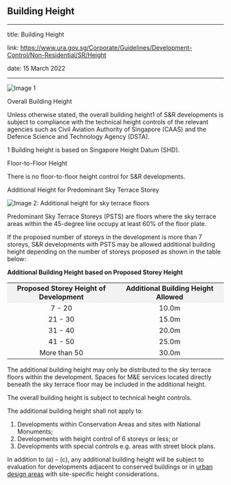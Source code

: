 ## Building Height
---
title: Building Height

link: https://www.ura.gov.sg/Corporate/Guidelines/Development-Control/Non-Residential/SR/Height

date: 15 March 2022

---


![Image 1](https://www.ura.gov.sg/-/media/Corporate/Guidelines/Development-control/Others/SR01_Building_Height.jpg?h=100%25&w=100%25)



Overall Building Height

Unless otherwise stated, the overall building height1 of S&R developments is subject to compliance with the technical height controls of the relevant agencies such as Civil Aviation Authority of Singapore (CAAS) and the Defence Science and Technology Agency (DSTA).

1 Building height is based on Singapore Height Datum (SHD).

Floor-to-Floor Height

There is no floor-to-floor height control for S&R developments.

Additional Height for Predominant Sky Terrace Storey

![Image 2: Additional height for sky terrace floors](https://www.ura.gov.sg/-/media/Corporate/Guidelines/Development-control/Commercial/C04_Additional_Height_for_Sky_Terrace_Floors.jpg?h=100%25&w=100%25)



Predominant Sky Terrace Storeys (PSTS) are floors where the sky terrace areas within the 45-degree line occupy at least 60% of the floor plate.

If the proposed number of storeys in the development is more than 7 storeys, S&R developments with PSTS may be allowed additional building height depending on the number of storeys proposed as shown in the table below:

**Additional Building Height based on Proposed Storey Height**

<table width="100%"><tbody><tr><td style="text-align: center; vertical-align: middle; background-color: #f2f2f2; width: 50%;"><strong>Proposed Storey Height of Development</strong></td><td style="text-align: center; vertical-align: middle; background-color: #f2f2f2; width: 50%;"><strong>Additional Building Height Allowed</strong></td></tr><tr><td style="text-align: center; vertical-align: middle;">7 - 20</td><td style="text-align: center; vertical-align: middle;">10.0m</td></tr><tr><td style="text-align: center; vertical-align: middle;">21 - 30</td><td style="text-align: center; vertical-align: middle;">15.0m</td></tr><tr><td style="text-align: center; vertical-align: middle;">31 - 40</td><td style="text-align: center; vertical-align: middle;">20.0m</td></tr><tr><td style="text-align: center; vertical-align: middle;">41 - 50</td><td style="text-align: center; vertical-align: middle;">25.0m</td></tr><tr><td style="text-align: center; vertical-align: middle;">More than 50</td><td style="text-align: center; vertical-align: middle;">30.0m</td></tr></tbody></table>

  
The additional building height may only be distributed to the sky terrace floors within the development. Spaces for M&E services located directly beneath the sky terrace floor may be included in the additional height.

The overall building height is subject to technical height controls.

The additional building height shall not apply to:

1.  Developments within Conservation Areas and sites with National Monuments;
2.  Developments with height control of 6 storeys or less; or
3.  Developments with special controls e.g. areas with street block plans.

In addition to (a) – (c), any additional building height will be subject to evaluation for developments adjacent to conserved buildings or in [urban design areas](https://www.ura.gov.sg/Corporate/Guidelines/Urban-Design) with site-specific height considerations.




